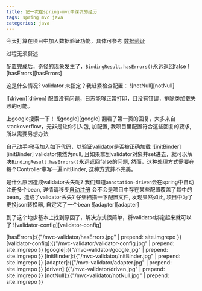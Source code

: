 ```yaml
---
title: 记一次在spring-mvc中踩坑的经历
tags: spring mvc java
categories: java
---
```


今天打算在项目中加入数据验证功能，具体可参考 [数据验证][validator]

过程无须赘述

配置完成后，奇怪的现象发生了，`BindingResult.hasErrors()`永远返回false
![hasErrors][hasErrors]

这是什么情况? validator 未指定？我赶紧检查配置：
![notNull][notNull]

![driven][driven]
配置没有问题，日志能够正常打印，且没有错误，排除类加载失败的可能。

上google搜索一下！
![google][google]
翻看了第一页的回复，大多来自stackoverflow，无非是让你引入包, 加配置, 我项目里配置符合这些回复的要求, 所以需要另想办法

自己动手吧!我加入如下代码，以验证validator是否被正确加载
![initBinder][initBinder]
validator果然为null, 且如果拿到validator对象并set进去，就可以解决`BindingResult.hasErrors()`永远返回false的问题,
然而，这种处理方式需要在每个Controller中写一遍initBinder, 这种方式并不完美。

是什么原因造成validator丢失呢?
我们知道`annotation-driven`会在spring中自动注册多个bean, 详情请移步[自动注册][自动注册]
会不会是项目中存在某些配置覆盖了其中的bean，造成了validator丢失?
仔细扫描一下配置文件, 发现果然如此, 项目中为了更换json转换器, 自定义了一个bean
![adapter][adapter]

到了这个地步基本上找到原因了，解决方式很简单，将validator绑定起来就可以了
![validator-config][validator-config]







[validator]:http://jinnianshilongnian.iteye.com/blog/1733708
[自动注册]:https://my.oschina.net/HeliosFly/blog/205343
[hasErrors]:{{"/mvc-validator/hasErrors.jpg" | prepend: site.imgrepo }}
[validator-config]:{{"/mvc-validator/validator-config.jpg" | prepend: site.imgrepo }}
[google]:{{"/mvc-validator/google.jpg" | prepend: site.imgrepo }}
[initBinder]:{{"/mvc-validator/initBinder.jpg" | prepend: site.imgrepo }}
[adapter]:{{"/mvc-validator/adapter.jpg" | prepend: site.imgrepo }}
[driven]:{{"/mvc-validator/driven.jpg" | prepend: site.imgrepo }}
[notNull]:{{"/mvc-validator/notNull.jpg" | prepend: site.imgrepo }}




